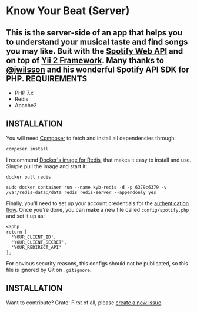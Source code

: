 Know Your Beat (Server)
============================

This is the server-side of an app that helps you to understand your musical taste and find songs you may like. Buit with the [Spotify Web API](https://developer.spotify.com/web-api) and on top of  [Yii 2 Framework](http://www.yiiframework.com/). Many thanks to [@jwilsson](https://github.com/jwilsson/spotify-web-api-php/) and his wonderful Spotify API SDK for PHP.
REQUIREMENTS
------------

- PHP 7.x
- Redis
- Apache2

INSTALLATION
------------

You will need [Composer](http://getcomposer.org/) to fetch and install all dependencies through:

```composer install```

I recommend [Docker's image for Redis](https://hub.docker.com/_/redis/), that makes it easy to install and use. Simple pull the image and start it:
~~~
docker pull redis

sudo docker container run --name kyb-redis -d -p 6379:6379 -v /var/redis-data:/data redis redis-server --appendonly yes
~~~

Finally, you'll need to set up your account credentials for the [authentication flow](https://developer.spotify.com/web-api/authorization-guide/#authorization_code_flow). Once you're done, you can make a new file called ```config/spotify.php``` and set it up as:

~~~
<?php
return [
  'YOUR_CLIENT_ID',
  'YOUR_CLIENT_SECRET',
  'YOUR_REDIRECT_API'
];
~~~
For obvious security reasons, this configs should not be publicated, so this file is ignored by Git on ```.gitignore```.

INSTALLATION
------------

Want to contribute? Grate! First of all, please [create a new issue](https://github.com/vschettino/know-your-beat-server/issues/new).

